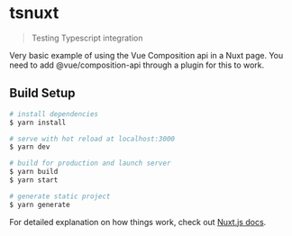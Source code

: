 # tsnuxt

> Testing Typescript integration

Very basic example of using the Vue Composition api in a Nuxt page.
You need to add @vue/composition-api through a plugin for this to work.

## Build Setup

``` bash
# install dependencies
$ yarn install

# serve with hot reload at localhost:3000
$ yarn dev

# build for production and launch server
$ yarn build
$ yarn start

# generate static project
$ yarn generate
```

For detailed explanation on how things work, check out [Nuxt.js docs](https://nuxtjs.org).
